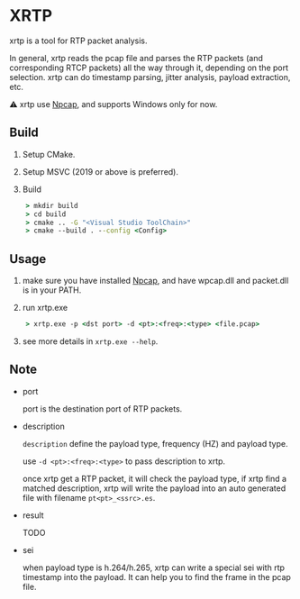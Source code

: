 # XRTP

xrtp is a tool for RTP packet analysis.

In general, xrtp reads the pcap file and parses the RTP packets (and corresponding RTCP packets) all the way through it, depending on the port selection. xrtp can do timestamp parsing, jitter analysis, payload extraction, etc.

⚠️ xrtp use [Npcap](https://npcap.com), and supports Windows only for now.

## Build

1. Setup CMake.

2. Setup MSVC (2019 or above is preferred).

3. Build

```cmd
    > mkdir build
    > cd build
    > cmake .. -G "<Visual Studio ToolChain>" 
    > cmake --build . --config <Config>
```

## Usage

1. make sure you have installed [Npcap](https://npcap.com), and have wpcap.dll and packet.dll is in your PATH.

2. run xrtp.exe

```cmd
    > xrtp.exe -p <dst port> -d <pt>:<freq>:<type> <file.pcap>
```

3. see more details in `xrtp.exe --help`.

## Note

- port

    port is the destination port of RTP packets.

- description

    `description` define the payload type, frequency (HZ) and payload type.

    use `-d <pt>:<freq>:<type>` to pass description to xrtp.

    once xrtp get a RTP packet, it will check the payload type, if xrtp find a matched description, xrtp will write the payload into an auto generated file with filename `pt<pt>_<ssrc>.es`.

- result

    TODO

- sei

    when payload type is h.264/h.265, xrtp can write a special sei with rtp timestamp into the payload. It can help you to find the frame in the pcap file.
